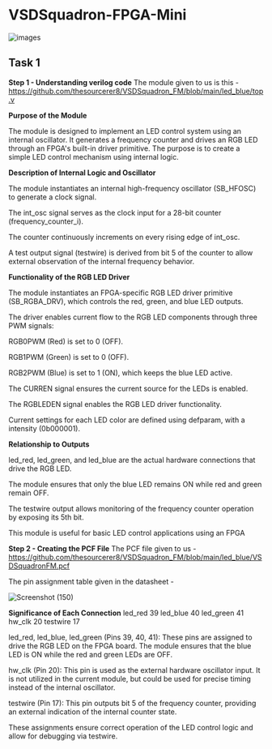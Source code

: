 # VSDSquadron-FPGA-Mini
![images](https://github.com/user-attachments/assets/a6e22a90-a895-4119-9775-e3375795449f)

## Task 1 ##
**Step 1 - Understanding verilog code**
The module given to us is this - https://github.com/thesourcerer8/VSDSquadron_FM/blob/main/led_blue/top.v

**Purpose of the Module**

The  module is designed to implement an LED control system using an internal  oscillator. It generates a frequency counter and drives an RGB LED through an FPGA's built-in driver primitive. The purpose is to create a simple LED control mechanism using internal logic.

**Description of Internal Logic and Oscillator**

The module instantiates an internal high-frequency oscillator (SB_HFOSC) to generate a clock signal.

The int_osc signal serves as the clock input for a 28-bit counter (frequency_counter_i).

The counter continuously increments on every rising edge of int_osc.

A test output signal (testwire) is derived from bit 5 of the counter to allow external observation of the internal frequency behavior.

**Functionality of the RGB LED Driver**

The module instantiates an FPGA-specific RGB LED driver primitive (SB_RGBA_DRV), which controls the red, green, and blue LED outputs.

The driver enables current flow to the RGB LED components through three PWM signals:

RGB0PWM (Red) is set to 0 (OFF).

RGB1PWM (Green) is set to 0 (OFF).

RGB2PWM (Blue) is set to 1 (ON), which keeps the blue LED active.

The CURREN signal ensures the current source for the LEDs is enabled.

The RGBLEDEN signal enables the RGB LED driver functionality.

Current settings for each LED color are defined using defparam, with a intensity (0b000001).

**Relationship to Outputs**

led_red, led_green, and led_blue are the actual hardware connections that drive the RGB LED.

The module ensures that only the blue LED remains ON while red and green remain OFF.

The testwire output allows monitoring of the frequency counter operation by exposing its 5th bit.

This module is useful for basic LED control applications using an FPGA

**Step 2 - Creating the PCF File**
The PCF file given to us - https://github.com/thesourcerer8/VSDSquadron_FM/blob/main/led_blue/VSDSquadronFM.pcf

The pin assignment table given in the datasheet -

![Screenshot (150)](https://github.com/user-attachments/assets/bc7638b8-8f1b-431b-9458-2ccbaaaea18e)

**Significance of Each Connection**
led_red	39
led_blue 40
led_green 41
hw_clk 20
testwire 17

led_red, led_blue, led_green (Pins 39, 40, 41): These pins are assigned to drive the RGB LED on the FPGA board. The module ensures that the blue LED is ON while the red and green LEDs are OFF.

hw_clk (Pin 20): This pin is used as the external hardware oscillator input. It is not utilized in the current module, but could be used for precise timing instead of the internal oscillator.

testwire (Pin 17): This pin outputs bit 5 of the frequency counter, providing an external indication of the internal counter state.

These assignments ensure correct operation of the LED control logic and allow for debugging via testwire. 







